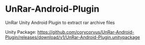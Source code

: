 # UnRar-Android-Plugin
UnRar Unity Android Plugin to extract rar archive files


Unity Package: https://github.com/corycorvus/UnRar-Android-Plugin/releases/download/v1/UnRar-Android-Plugin.unitypackage
